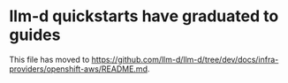 # llm-d quickstarts have graduated to guides

This file has moved to <https://github.com/llm-d/llm-d/tree/dev/docs/infra-providers/openshift-aws/README.md>.
